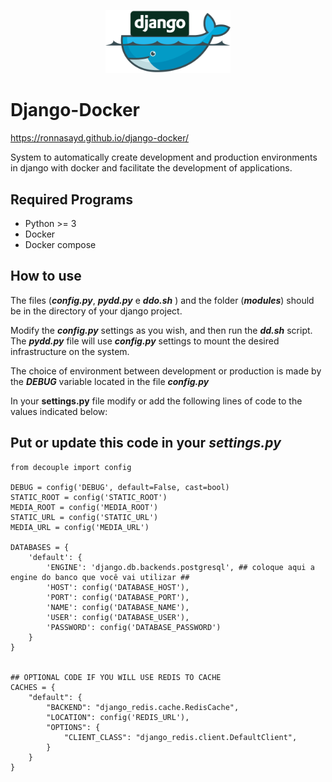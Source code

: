 ﻿



<p align="center"><img src="django-docker.png" alt="django-docker" width="200"/></p>

# Django-Docker 
https://ronnasayd.github.io/django-docker/

System to automatically create development and production environments in django with docker and facilitate the development of applications.
## Required Programs

 - Python >= 3
 - Docker
 - Docker compose

## How to use

The files  (***config.py***, ***pydd.py*** e ***ddo.sh*** ) and the folder (***modules***) should be in the directory of your django project.

Modify the ***config.py*** settings as you wish, and then run the ***dd.sh*** script. The ***pydd.py*** file will use ***config.py*** settings to mount the desired infrastructure on the system.

The choice of environment between development or production is made by the ***DEBUG*** variable located in the file ***config.py***

In your **settings.py** file modify or add the following lines of code to the values ​​indicated below:
## Put or update this code in your  ***settings.py*** ##

    from decouple import config
    
    DEBUG = config('DEBUG', default=False, cast=bool)
    STATIC_ROOT = config('STATIC_ROOT')
    MEDIA_ROOT = config('MEDIA_ROOT')
    STATIC_URL = config('STATIC_URL')
    MEDIA_URL = config('MEDIA_URL')
    
    DATABASES = {
        'default': {
            'ENGINE': 'django.db.backends.postgresql', ## coloque aqui a engine do banco que você vai utilizar ##
            'HOST': config('DATABASE_HOST'),
            'PORT': config('DATABASE_PORT'),
            'NAME': config('DATABASE_NAME'),
            'USER': config('DATABASE_USER'),
            'PASSWORD': config('DATABASE_PASSWORD')
        }
    }
        
    
    ## OPTIONAL CODE IF YOU WILL USE REDIS TO CACHE
    CACHES = {
        "default": {
            "BACKEND": "django_redis.cache.RedisCache",
            "LOCATION": config('REDIS_URL'),
            "OPTIONS": {
                "CLIENT_CLASS": "django_redis.client.DefaultClient",
            }
        }
    }


